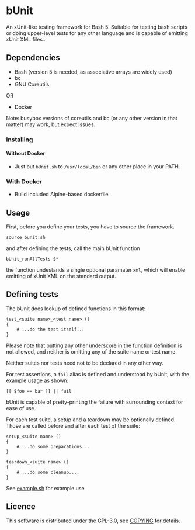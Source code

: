 # bUnit

An xUnit-like testing framework for Bash 5. Suitable for testing bash scripts or doing upper-level
tests for any other language and is capable of emitting xUnit XML files..

## Dependencies

- Bash (version 5 is needed, as associative arrays are widely used)
- bc
- GNU Coreutils

OR

- Docker

Note: busybox versions of coreutils and bc (or any other version in that matter) may work, but
expect issues.

### Installing
#### Without Docker

- Just put `bUnit.sh` to `/usr/local/bin` or any other place in your PATH.

### With Docker

- Build included Alpine-based dockerfile.


## Usage

First, before you define your tests, you have to source the framework.

```
source bunit.sh
```

and after defining the tests, call the main bUnit function  

```
bUnit_runAllTests $*
```

the function undestands a single optional paramater `xml`, which will enable emitting of xUnit XML
on the standard output.

## Defining tests

The bUnit does lookup of defined functions in this format:

```
test_<suite name>_<test name> ()
{
    # ...do the test itself...
}
```

Please note that putting any other underscore in the function definition is not allowed, and neither
is omitting any of the suite name or test name.

Neither suites nor tests need not to be declared in any other way.

For test assertions, a `fail` alias is defined and understood by bUnit, with the example usage as
shown:

```
[[ $foo == bar ]] || fail
```

bUnit is capable of pretty-printing the failure with surrounding context for ease of use.

For each test suite, a setup and a teardown may be optionally defined. Those are called before and
after each test of the suite:

```
setup_<suite name> ()
{
    # ...do some preparations...
}

teardown_<suite name> ()
{
    # ...do some cleanup....
}
```

See [example.sh](example) for example use


## Licence

This software is distributed under the GPL-3.0, see [COPYING](COPYING) for details.
